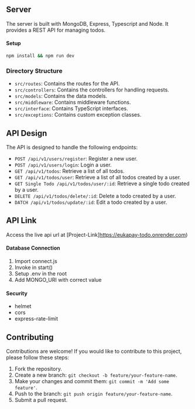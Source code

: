 ## Server

The server is built with MongoDB, Express, Typescript and Node. It provides a REST API for managing todos.

#### Setup

```bash
npm install && npm run dev
```

### Directory Structure

- `src/routes`: Contains the routes for the API.
- `src/controllers`: Contains the controllers for handling requests.
- `src/models`: Contains the data models.
- `src/middleware`: Contains middleware functions.
- `src/interface`: Contains TypeScript interfaces.
- `src/exceptions`: Contains custom exception classes.

## API Design

The API is designed to handle the following endpoints:

- `POST /api/v1/users/register`: Register a new user.
- `POST /api/v1/users/login`: Login a user.
- `GET /api/v1/todos`: Retrieve a list of all todos.
- `GET /api/v1/todos/user`: Retrieve a list of all todos created by a user.
- `GET Single Todo /api/v1/todos/user/:id`: Retrieve a single todo created by a user.
- `DELETE /api/v1/todos/delete/:id`: Delete a todo created by a user.
- `DATCH /api/v1/todos/update/:id`: Edit a todo created by a user.


## API Link

Access the live api url at [Project-Link]https://eukapay-todo.onrender.com)

#### Database Connection

1. Import connect.js
2. Invoke in start()
3. Setup .env in the root
4. Add MONGO_URI with correct value

#### Security

- helmet
- cors
- express-rate-limit

## Contributing

Contributions are welcome! If you would like to contribute to this project, please follow these steps:

1. Fork the repository.
2. Create a new branch: `git checkout -b feature/your-feature-name`.
3. Make your changes and commit them: `git commit -m 'Add some feature'`.
4. Push to the branch: `git push origin feature/your-feature-name`.
5. Submit a pull request.

